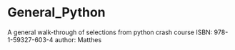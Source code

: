 # General_Python
A general walk-through of selections from python crash course ISBN: 978-1-59327-603-4 author: Matthes
